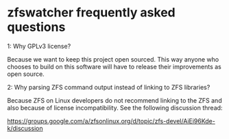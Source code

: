 zfswatcher frequently asked questions
=====================================

1: Why GPLv3 license?

Because we want to keep this project open sourced. This way anyone who
chooses to build on this software will have to release their improvements
as open source.

2: Why parsing ZFS command output instead of linking to ZFS libraries?

Because ZFS on Linux developers do not recommend linking to the ZFS and
also because of license incompatibility. See the following discussion
thread:

https://groups.google.com/a/zfsonlinux.org/d/topic/zfs-devel/AiEi96Kde-k/discussion

